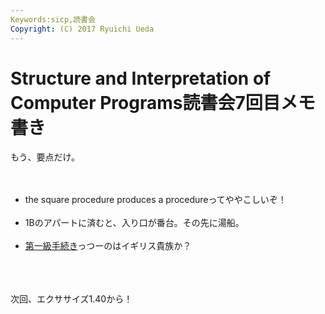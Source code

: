 ```yaml
---
Keywords:sicp,読書会
Copyright: (C) 2017 Ryuichi Ueda
---
```

# <!--:ja-->Structure and Interpretation of Computer Programs読書会7回目メモ書き<!--:-->
<!--:ja-->もう、要点だけ。<br />
<br />
<ul><br />
	<li>the square procedure produces a procedureってややこしいぞ！</li><br />
	<li>1Bのアパートに済むと、入り口が番台。その先に湯船。</li><br />
	<li><a href="http://ja.wikipedia.org/wiki/%E7%AC%AC%E4%B8%80%E7%B4%9A%E9%96%A2%E6%95%B0" target="_blank">第一級手続き</a>っつーのはイギリス貴族か？</li><br />
</ul><br />
<br />
次回、エクササイズ1.40から！<!--:-->
